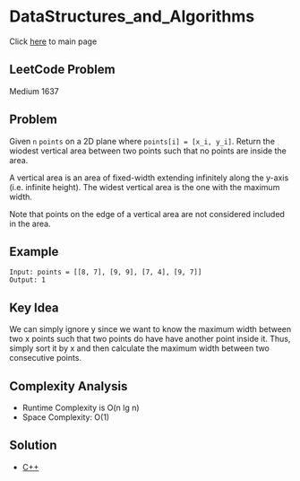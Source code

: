 # DataStructures_and_Algorithms
Click [here](../../README.md) to main page

## LeetCode Problem
Medium 1637

## Problem
Given `n` `points` on a 2D plane where `points[i] = [x_i, y_i]`. Return the wiodest vertical area between two points such that no points are inside the area.

A vertical area is an area of fixed-width extending infinitely along the y-axis (i.e. infinite height). The widest vertical area is the one with the maximum width.

Note that points on the edge of a vertical area are not considered included in the area.

## Example
```
Input: points = [[8, 7], [9, 9], [7, 4], [9, 7]]
Output: 1
```

## Key Idea
We can simply ignore y since we want to know the maximum width between two x points such that two points do have have another point inside it. Thus, simply sort it by x and then calculate the maximum width between two consecutive points.

## Complexity Analysis
- Runtime Complexity is O(n lg n)
- Space Complexity: O(1)

## Solution
- [C++](solution.cpp)